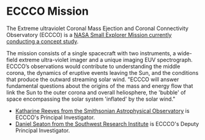# ECCCO Mission

The Extreme ultraviolet Coronal Mass Ejection and Coronal Connectivity Observatory (ECCCO) is a [NASA Small Explorer Mission currently conducting a concept study](https://www.nasa.gov/news-release/nasa-selects-four-small-explorer-mission-concept-studies/). 

The mission consists of a single spacecraft with two instruments, a wide-field extreme ultra-violet imager and a unique imaging EUV spectrograph. 
ECCCO’s observations would contribute to understanding the middle corona, the dynamics of eruptive events leaving the Sun, and the conditions that produce the outward streaming solar wind. 
"ECCCO will answer fundamental questions about the origins of the mass and energy flow that link the Sun to the outer corona and overall heliosphere, the 'bubble' of space encompassing the solar system 'inflated' by the solar wind."

 - [Katharine Reeves from the Smithsonian Astrophysical Observatory](https://www.cfa.harvard.edu/people/katharine-reeves) is ECCCO's Principal Investigator. 
 - [Daniel Seaton from the Southwest Research Institute](https://www.boulder.swri.edu/about/index.html) is ECCCO's Deputy Principal Investigator.

